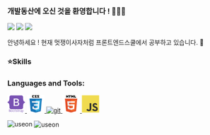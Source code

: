 ### 개발동산에 오신 것을 환영합니다 ! 🎡🎠✨
<a href="" target="_blank"><img src="https://img.shields.io/badge/Blog-FF8800?style=flat-square&logo=Storyblok&logoColor=ffffff"/></a>
<a href="" target="_blank"><img src="https://img.shields.io/badge/yoosk4986@gmail.com-EA4335?style=flat-square&logo=Gmail&logoColor=ffffff"/></a>
<a href="https://github.com/useon" target="_blank"><img src="https://img.shields.io/badge/GitHub-181717?style=flat-square&logo=GitHub&logoColor=#181717"/></a>

안녕하세요 ! 현재 멋쟁이사자처럼 프론트엔드스쿨에서 공부하고 있습니다. 🌱

### ⭐Skills


<p align="left">
</p>

<h3 align="left">Languages and Tools:</h3>
<p align="left"> <a href="https://getbootstrap.com" target="_blank" rel="noreferrer"> <img src="https://raw.githubusercontent.com/devicons/devicon/master/icons/bootstrap/bootstrap-plain-wordmark.svg" alt="bootstrap" width="40" height="40"/> </a> <a href="https://www.w3schools.com/css/" target="_blank" rel="noreferrer"> <img src="https://raw.githubusercontent.com/devicons/devicon/master/icons/css3/css3-original-wordmark.svg" alt="css3" width="40" height="40"/> </a> <a href="https://git-scm.com/" target="_blank" rel="noreferrer"> <img src="https://www.vectorlogo.zone/logos/git-scm/git-scm-icon.svg" alt="git" width="40" height="40"/> </a> <a href="https://www.w3.org/html/" target="_blank" rel="noreferrer"> <img src="https://raw.githubusercontent.com/devicons/devicon/master/icons/html5/html5-original-wordmark.svg" alt="html5" width="40" height="40"/> </a> <a href="https://developer.mozilla.org/en-US/docs/Web/JavaScript" target="_blank" rel="noreferrer"> <img src="https://raw.githubusercontent.com/devicons/devicon/master/icons/javascript/javascript-original.svg" alt="javascript" width="40" height="40"/> </a> </p>

<p><img align="left" src="https://github-readme-stats.vercel.app/api/top-langs?username=useon&show_icons=true&locale=en&layout=compact" alt="useon" /></p>

<p>&nbsp;<img align="center" src="https://github-readme-stats.vercel.app/api?username=useon&show_icons=true&locale=en" alt="useon" /></p>

<!--
**useon/useon** is a ✨ _special_ ✨ repository because its `README.md` (this file) appears on your GitHub profile.

Here are some ideas to get you started:

- 🔭 I’m currently working on ...
- 🌱 I’m currently learning ...
- 👯 I’m looking to collaborate on ...
- 🤔 I’m looking for help with ...
- 💬 Ask me about ...
- 📫 How to reach me: ...
- 😄 Pronouns: ...
- ⚡ Fun fact: ...
-->
